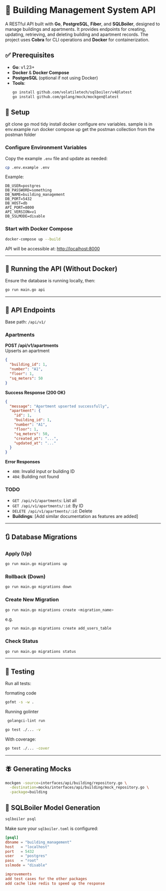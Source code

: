 # 🏢 Building Management System API

A RESTful API built with **Go**, **PostgreSQL**, **Fiber**, and **SQLBoiler**, designed to manage buildings and apartments. It provides endpoints for creating, updating, retrieving, and deleting building and apartment records. The project uses **Cobra** for CLI operations and **Docker** for containerization.


## ✅ Prerequisites

- **Go**: v1.23+
- **Docker** & **Docker Compose**
- **PostgreSQL** (optional if not using Docker)
- **Tools**:
  ```bash
  go install github.com/volatiletech/sqlboiler/v4@latest
  go install github.com/golang/mock/mockgen@latest
  ```

## 🚀 Setup
git clone 
go mod tidy
install docker
configure env variables. sample is in env.example
run docker compose up
get the postman collection from the postman folder


### Configure Environment Variables

Copy the example `.env` file and update as needed:

```bash
cp .env.example .env
```

Example:

```env
DB_USER=postgres
DB_PASSWORD=something
DB_NAME=building_management
DB_PORT=5432
DB_HOST=db
API_PORT=8000
API_VERSION=v1
DB_SSLMODE=disable
```

### Start with Docker Compose

```bash
docker-compose up --build
```

API will be accessible at: [http://localhost:8000](http://localhost:8000)

---

## 🧩 Running the API (Without Docker)

Ensure the database is running locally, then:

```bash
go run main.go api
```

---

## 📡 API Endpoints

Base path: `/api/v1/`

### Apartments

**POST /api/v1/apartments**  
Upserts an apartment

```json
{
  "building_id": 1,
  "number": "A1",
  "floor": 1,
  "sq_meters": 50
}
```

**Success Response (200 OK)**

```json
{
  "message": "Apartment upserted successfully",
  "apartment": {
    "id": 1,
    "building_id": 1,
    "number": "A1",
    "floor": 1,
    "sq_meters": 50,
    "created_at": "...",
    "updated_at": "..."
  }
}
```

**Error Responses**

- `400`: Invalid input or building ID  
- `404`: Building not found

### TODO

- `GET /api/v1/apartments`: List all  
- `GET /api/v1/apartments/:id`: By ID  
- `DELETE /api/v1/apartments/:id`: Delete  
- **Buildings**: [Add similar documentation as features are added]

---

## 🔃 Database Migrations

### Apply (Up)

```bash
go run main.go migrations up
```

### Rollback (Down)

```bash
go run main.go migrations down
```

### Create New Migration

```bash
go run main.go migrations create <migration_name>
```

e.g.

```bash
go run main.go migrations create add_users_table
```

### Check Status

```bash
go run main.go migrations status
```

---

## 🧪 Testing

Run all tests:

formating code
```bash
gofmt -s -w .
```
Running golinter 
```bash
 golangci-lint run
```
```bash
go test ./... -v
```

With coverage:

```bash
go test ./... -cover
```

---

## 🪰 Generating Mocks

```bash
mockgen -source=interfaces/api/building/repository.go \
  -destination=mocks/interfaces/api/building/mock_repository.go \
  -package=building
```

## 🔄 SQLBoiler Model Generation

```bash
sqlboiler psql
```

Make sure your `sqlboiler.toml` is configured:

```toml
[psql]
dbname = "building_management"
host   = "localhost"
port   = 5432
user   = "postgres"
pass   = "root"
sslmode = "disable"

improvements
add test cases for the other packages 
add cache like redis to speed up the response